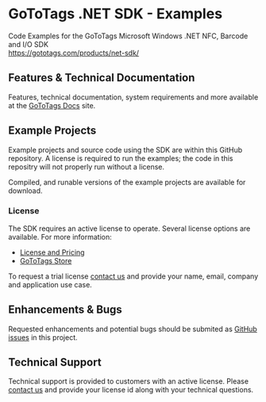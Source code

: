 # GoToTags .NET SDK - Examples
Code Examples for the GoToTags Microsoft Windows .NET NFC, Barcode and I/O SDK  
https://gototags.com/products/net-sdk/

## Features & Technical Documentation
Features, technical documentation, system requirements and more available at the [GoToTags Docs](http://docs./gototags.com) site.

## Example Projects
Example projects and source code using the SDK are within this GitHub repository. A license is required to run the examples; the code in this repositry will not properly run without a license.

Compiled, and runable versions of the example projects are available for download.

### License
The SDK requires an active license to operate. Several license options are available. For more information:
* [License and Pricing](https://gototags.com/products/net-sdk/)
* [GoToTags Store](http://store.gototags.com/)

To request a trial license [contact us](https://gototags.com/contact/) and provide your name, email, company and application use case.

## Enhancements & Bugs
Requested enhancements and potential bugs should be submited as [GitHub issues](https://github.com/GoToTags/GoToTags-NET/issues) in this project.

## Technical Support
Technical support is provided to customers with an active license. Please [contact us](https://gototags.com/contact/) and provide your license id along with your technical questions.
